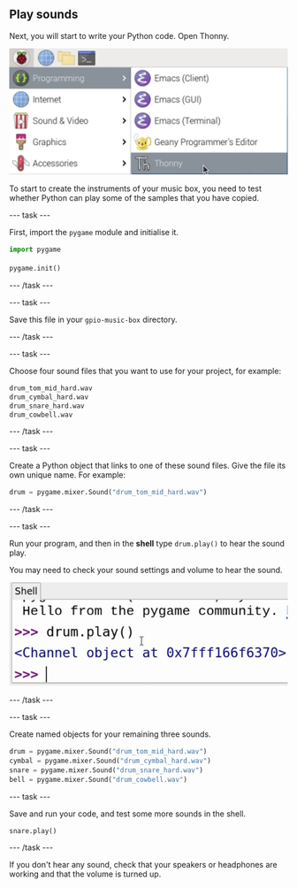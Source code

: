 ## Play sounds

Next, you will start to write your Python code. Open Thonny.

![thonny selected from main menu](images/open_thonny.png)

To start to create the instruments of your music box, you need to test whether Python can play some of the samples that you have copied.

--- task ---

First, import the `pygame` module and initialise it.

```python
import pygame

pygame.init()
```

--- /task ---

--- task ---

Save this file in your `gpio-music-box` directory.

--- /task ---

--- task ---

Choose four sound files that you want to use for your project, for example:

```
drum_tom_mid_hard.wav
drum_cymbal_hard.wav
drum_snare_hard.wav
drum_cowbell.wav
```

--- /task ---

--- task ---

Create a Python object that links to one of these sound files. Give the file its own unique name. For example:

```python
drum = pygame.mixer.Sound("drum_tom_mid_hard.wav")
```

--- /task ---

--- task ---

Run your program, and then in the **shell** type `drum.play()` to hear the sound play.

You may need to check your sound settings and volume to hear the sound.

![drum() play entered in shell](images/drum_play.png)

--- /task ---

--- task ---

Create named objects for your remaining three sounds.

```python
drum = pygame.mixer.Sound("drum_tom_mid_hard.wav")
cymbal = pygame.mixer.Sound("drum_cymbal_hard.wav")
snare = pygame.mixer.Sound("drum_snare_hard.wav")
bell = pygame.mixer.Sound("drum_cowbell.wav")
```

--- task ---

Save and run your code, and test some more sounds in the shell.

```python3
snare.play()
```

--- /task ---

If you don't hear any sound, check that your speakers or headphones are working and that the volume is turned up.
